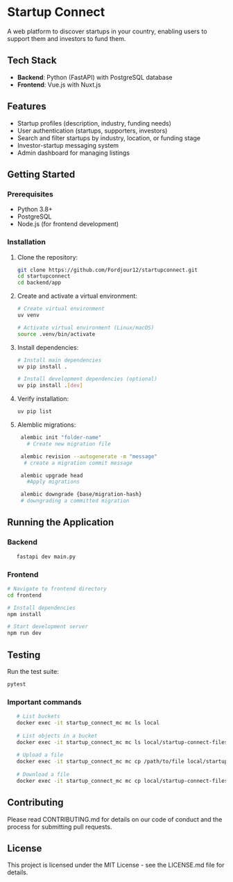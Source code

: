 # Startup Connect

A web platform to discover startups in your country, enabling users to support them and investors to fund them.

## Tech Stack

- **Backend**: Python (FastAPI) with PostgreSQL database
- **Frontend**: Vue.js with Nuxt.js

## Features

- Startup profiles (description, industry, funding needs)
- User authentication (startups, supporters, investors)
- Search and filter startups by industry, location, or funding stage
- Investor-startup messaging system
- Admin dashboard for managing listings

## Getting Started

### Prerequisites

- Python 3.8+
- PostgreSQL
- Node.js (for frontend development)

### Installation

1. Clone the repository:

   ```bash
   git clone https://github.com/Fordjour12/startupconnect.git
   cd startupconnect
   cd backend/app
   ```

2. Create and activate a virtual environment:

   ```bash
   # Create virtual environment
   uv venv

   # Activate virtual environment (Linux/macOS)
   source .venv/bin/activate
   ```

3. Install dependencies:

   ```bash
   # Install main dependencies
   uv pip install .

   # Install development dependencies (optional)
   uv pip install .[dev]
   ```

4. Verify installation:

   ```bash
   uv pip list
   ```

5. Alemblic migrations:

   ```bash
    alembic init "folder-name"
      # Create new migration file
   ```

   ```bash
    alembic revision --autogenerate -m "message"
     # create a migration commit message
   ```

   ```bash
    alembic upgrade head
      #Apply migrations
   ```

   ```bash
    alembic downgrade {base/migration-hash}
    # downgrading a committed migration
   ```

## Running the Application

### Backend

```bash
   fastapi dev main.py
```

### Frontend

```bash
# Navigate to frontend directory
cd frontend

# Install dependencies
npm install

# Start development server
npm run dev
```

## Testing

Run the test suite:

```bash
pytest

```

### Important commands

``` bash
   # List buckets
   docker exec -it startup_connect_mc mc ls local
   
   # List objects in a bucket
   docker exec -it startup_connect_mc mc ls local/startup-connect-files
   
   # Upload a file
   docker exec -it startup_connect_mc mc cp /path/to/file local/startup-connect-files/
   
   # Download a file
   docker exec -it startup_connect_mc mc cp local/startup-connect-files/file.txt /path/to/destination/
```

## Contributing

Please read CONTRIBUTING.md for details on our code of conduct and the process for submitting pull requests.

## License

This project is licensed under the MIT License - see the LICENSE.md file for details.
